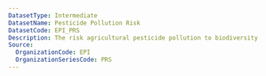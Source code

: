 ```yaml
---
DatasetType: Intermediate
DatasetName: Pesticide Pollution Risk
DatasetCode: EPI_PRS
Description: The risk agricultural pesticide pollution to biodiversity. A score of 100 indicates minimal risk
Source:
  OrganizationCode: EPI
  OrganizationSeriesCode: PRS
---
```

